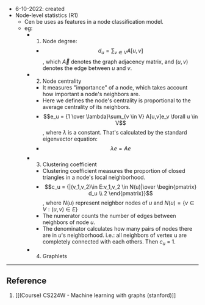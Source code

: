 - 6-10-2022: created
- Node-level statistics (R1)
	- Cen be uses as features in a node classification model.
	- eg:
		- 1. Node degree: 
			- $$d_u = \sum_{v \in V} A[u,v]$$, which $\vec A$ denotes the graph adjacency matrix, and $(u,v)$ denotes the edge between $u$ and $v$.
		- 2. Node centrality
			- It measures "importance" of a node, which takes account how important a node's neighbors are.
			- Here we defines the node's centrality is proportional to the average centrality of its neighbors.
			- $$e_u = {1 \over \lambda}\sum_{v \in V} A[u,v]e_v \forall u \in V$$, where $\lambda$ is a constant. That's calculated by the standard eigenvector equation:
			- $$\lambda e = Ae$$
		- 3. Clustering coefficient
			- Clustering coefficient measures the proportion of closed triangles in a node's local neighborhood.
			- $$c_u = {|(v_1,v_2)\in E:v_1,v_2 \in N(u)|\over \begin{pmatrix} d_u \\ 2 \end{pmatrix}}$$, where $N(u)$ represent neighbor nodes of $u$ and $N(u) =\{v \in V:(u,v) \in E\}$
			- The numerator counts the number of edges between neighbors of node $u$. 
			- The denominator calculates how many pairs of nodes there are in $u$'s neighborhood. i.e.: all neighbors of vertex u are completely connected with each others. Then $c_u$ = 1.
		- 4. Graphlets


---
## Reference
1. [[(Course) CS224W - Machine learning with graphs (stanford)]]